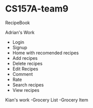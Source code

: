 # CS157A-team9
RecipeBook


Adrian's Work
- Login
- Signup
- Home with recomended recipes
- Add recipes
- Delete recipes
- Edit Recipes
- Comment
- Rate
- Search recipes
- View recipes

Kian's work
-Grocery List
-Grocery Item
